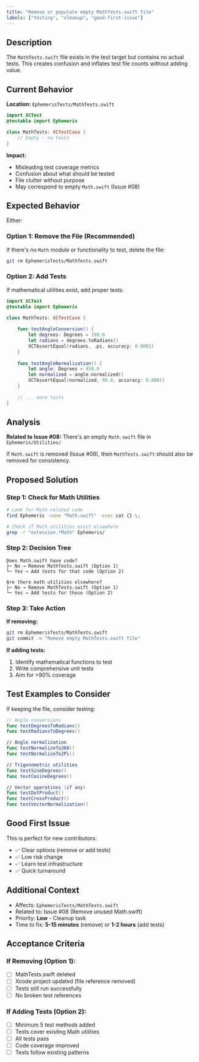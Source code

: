```yaml
---
title: "Remove or populate empty MathTests.swift file"
labels: ["testing", "cleanup", "good-first-issue"]
---
```


## Description

The `MathTests.swift` file exists in the test target but contains no actual tests. This creates confusion and inflates test file counts without adding value.

## Current Behavior

**Location:** `EphemerisTests/MathTests.swift`

```swift
import XCTest
@testable import Ephemeris

class MathTests: XCTestCase {
    // Empty - no tests
}
```

**Impact:**
- Misleading test coverage metrics
- Confusion about what should be tested
- File clutter without purpose
- May correspond to empty `Math.swift` (Issue #08)

## Expected Behavior

Either:

### Option 1: Remove the File (Recommended)

If there's no `Math` module or functionality to test, delete the file:

```bash
git rm EphemerisTests/MathTests.swift
```

### Option 2: Add Tests

If mathematical utilities exist, add proper tests:

```swift
import XCTest
@testable import Ephemeris

class MathTests: XCTestCase {
    
    func testAngleConversion() {
        let degrees: Degrees = 180.0
        let radians = degrees.toRadians()
        XCTAssertEqual(radians, .pi, accuracy: 0.0001)
    }
    
    func testAngleNormalization() {
        let angle: Degrees = 450.0
        let normalized = angle.normalized()
        XCTAssertEqual(normalized, 90.0, accuracy: 0.0001)
    }
    
    // ... more tests
}
```

## Analysis

**Related to Issue #08:** There's an empty `Math.swift` file in `Ephemeris/Utilities/`

If `Math.swift` is removed (Issue #08), then `MathTests.swift` should also be removed for consistency.

## Proposed Solution

### Step 1: Check for Math Utilities

```bash
# Look for Math-related code
find Ephemeris -name "Math.swift" -exec cat {} \;

# Check if Math utilities exist elsewhere
grep -r "extension.*Math" Ephemeris/
```

### Step 2: Decision Tree

```
Does Math.swift have code?
├─ No → Remove MathTests.swift (Option 1)
└─ Yes → Add tests for that code (Option 2)

Are there math utilities elsewhere?
├─ No → Remove MathTests.swift (Option 1)
└─ Yes → Add tests for those (Option 2)
```

### Step 3: Take Action

**If removing:**
```bash
git rm EphemerisTests/MathTests.swift
git commit -m "Remove empty MathTests.swift file"
```

**If adding tests:**
1. Identify mathematical functions to test
2. Write comprehensive unit tests
3. Aim for >90% coverage

## Test Examples to Consider

If keeping the file, consider testing:

```swift
// Angle conversions
func testDegreesToRadians()
func testRadiansToDegrees()

// Angle normalization
func testNormalizeTo360()
func testNormalizeTo2Pi()

// Trigonometric utilities
func testSineDegrees()
func testCosineDegrees()

// Vector operations (if any)
func testDotProduct()
func testCrossProduct()
func testVectorNormalization()
```

## Good First Issue

This is perfect for new contributors:
- ✅ Clear options (remove or add tests)
- ✅ Low risk change
- ✅ Learn test infrastructure
- ✅ Quick turnaround

## Additional Context

- Affects: `EphemerisTests/MathTests.swift`
- Related to: Issue #08 (Remove unused Math.swift)
- Priority: **Low** - Cleanup task
- Time to fix: **5-15 minutes** (remove) or **1-2 hours** (add tests)

## Acceptance Criteria

### If Removing (Option 1):
- [ ] MathTests.swift deleted
- [ ] Xcode project updated (file reference removed)
- [ ] Tests still run successfully
- [ ] No broken test references

### If Adding Tests (Option 2):
- [ ] Minimum 5 test methods added
- [ ] Tests cover existing Math utilities
- [ ] All tests pass
- [ ] Code coverage improved
- [ ] Tests follow existing patterns
